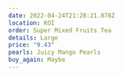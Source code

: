 ```yaml
---
date: 2022-04-24T21:28:21.878Z
location: KOI
order: Super Mixed Fruits Tea
details: Large
price: "9.43"
pearls: Juicy Mango Pearls
buy_again: Maybe
---
```

